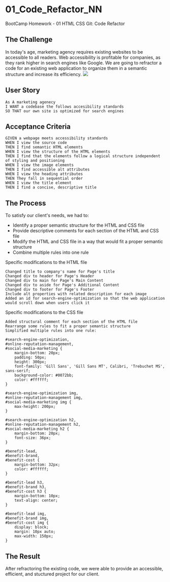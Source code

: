 # 01_Code_Refactor_NN
BootCamp Homework - 01 HTML CSS Git: Code Refactor

## The Challenge
In today's age, marketing agency requires existing websites to be accessible to all readers. 
Web accessibility is profitable for companies, as they rank higher in search engines like Google.
We are going to refractor a code for an existing web application to organize them in a semantic structure and increase its efficiency.
![](.develop/assets/images/webpage.png)

## User Story

```
As A marketing agenecy
I WANT a codebase the follows accesibility standards
SO THAT our own site is optimized for search engines
```

## Acceptance Criteria

```
GIVEN a webpage meets accessibility standards
WHEN I view the source code
THEN I find semantic HTML elements
WHEN I view the structure of the HTML elements
THEN I find that the elements follow a logical structure independent of styling and positioning 
WHEN I view the image elements
THEN I find accessible alt attributes
WHEN I view the heading attributes
THEN They fall in sequential order
WHEN I view the title element
THEN I find a concise, descriptive title
``` 

## The Process
To satisfy our client's needs, we had to:
- Identify a proper semantic structure for the HTML and CSS file
- Provide descriptive comments for each section of the HTML and CSS file
- Modify the HTML and CSS file in a way that would fit a proper semantic structure
- Combine multiple rules into one rule

Specific modifications to the HTML file

```
Changed title to company's name for Page's title
Changed div to header for Page's Header
Changed div to main for Page's Main Content
Changed div to aside for Page's Additional Content
Changed div to footer for Page's Footer
Include alt properties with related description for each image 
Added an id for search-engine-optimization so that the web application would scroll down when users click it
```

Specific modifications to the CSS file

```
Added structural comment for each section of the HTML file
Rearrange some rules to fit a proper semantic structure
Simplified multiple rules into one rule:

#search-engine-optimization,
#online-reputation-management,
#social-media-marketing {
    margin-bottom: 20px;
    padding: 50px;
    height: 300px;
    font-family: 'Gill Sans', 'Gill Sans MT', Calibri, 'Trebuchet MS', sans-serif;
    background-color: #0072bb;
    color: #ffffff;
}

#search-engine-optimization img,
#online-reputation-management img,
#social-media-marketing img {
    max-height: 200px;
}

#search-engine-optimization h2,
#online-reputation-management h2,
#social-media-marketing h2 {
    margin-bottom: 20px;
    font-size: 36px;
}

#benefit-lead,
#benefit-brand,
#benefit-cost {
    margin-bottom: 32px;
    color: #ffffff;
}

#benefit-lead h3,
#benefit-brand h3,
#benefit-cost h3 {
    margin-bottom: 10px;
    text-align: center;
}

#benefit-lead img,
#benefit-brand img,
#benefit-cost img {
    display: block;
    margin: 10px auto;
    max-width: 150px;
}
```

## The Result
After refractoring the existing code, we were able to provide an accessible, efficient, and stuctured project for our client. 



